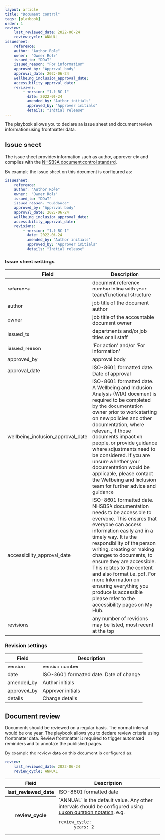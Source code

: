 ```yaml
---
layout: article
title: "Document control"
tags: [playbook]
order: 1
review:
    last_reviewed_date: 2022-06-24
    review_cycle: ANNUAL
issuesheet:
    reference: 
    author: "Author Role"
    owner:  "Owner Role"
    issued_to: "DDaT"
    issued_reason: "For information"
    approved_by: "Approval body"
    approval_date: 2022-06-24
    wellbeing_inclusion_approval_date: 
    accessibility_approval_date: 
    revisions:
        - version: "1.0 RC-1"
          date: 2022-06-24
          amended_by: "Author initials"
          approved_by: "Approver initials"
          details: "Initial release"
---
```

The playbook allows you to declare an issue sheet and document review information using frontmatter data.

## Issue sheet

The issue sheet provides information such as author, approver etc and complies with the [NHSBSA document control standard][nhsbsa_document_control_standard].

By example the issue sheet on this document is configured as:

```yaml
issuesheet:
    reference: 
    author: "Author Role"
    owner:  "Owner Role"
    issued_to: "DDaT"
    issued_reason: "Guidance"
    approved_by: "Approval body"
    approval_date: 2022-06-24
    wellbeing_inclusion_approval_date: 
    accessibility_approval_date: 
    revisions:
        - version: "1.0 RC-1"
          date: 2022-06-24
          amended_by: "Author initials"
          approved_by: "Approver initials"
          details: "Initial release"
```

### Issue sheet settings

| Field | Description |
|-------|-------------|
| reference | document reference number inline with your team/functional structure |
| author | job title of the document author |
| owner | job title of the accountable document owner |
| issued_to | departments and/or job titles or all staff |
| issued_reason | 'For action' and/or 'For information' |
| approved_by | approval body |
| approval_date | ISO-8601 formatted date. Date of approval |
| wellbeing_inclusion_approval_date | ISO-8601 formatted date. A Wellbeing and Inclusion Analysis (WIA) document is required to be completed by the documentation owner prior to work starting on new policies and other documentation, where relevant, if those documents impact on people, or provide guidance where adjustments need to be considered. If you are unsure whether your documentation would be applicable, please contact the Wellbeing and Inclusion team for further advice and guidance |
| accessibility_approval_date | ISO-8601 formatted date. NHSBSA documentation needs to be accessible to everyone. This ensures that everyone can access information easily and in a timely way. It is the responsibility of the person writing, creating or making changes to documents, to ensure they are accessible. This relates to the content and also format i.e. pdf. For more information on ensuring everything you produce is accessible please refer to the accessibility pages on My Hub. |
| revisions | any number of revisions may be listed, most recent at the top |

### Revision settings

| Field | Description |
|-------|-------------|
| version | version number |
| date | ISO-8601 formatted date. Date of change |
| amended_by | Author initials |
| approved_by | Approver initials |
| details | Change details |

## Document review

Documents should be reviewed on a regular basis. The normal interval would be one year. The playbook allows you to declare review criteria using frontmatter data. Review frontmatter is required to trigger automated reminders and to annotate the published pages.

By example the review data on this document is configured as:

```yaml
review:
    last_reviewed_date: 2022-06-24
    review_cycle: ANNUAL
```

<table>
<thead>
<tr><th> Field </th><th> Description </th></tr>
</thead>
<tbody>
<tr><th> last_reviewed_date </th><td> ISO-8601 formatted date </td></tr>
<tr><th> review_cycle </th><td> `ANNUAL` is the default value. Any other intervals should be configured using <a target="_blank" href="https://moment.github.io/luxon/api-docs/index.html#duration">Luxon duration notation</a>. e.g. 
<pre class="language-yaml"><code class="language-yaml"><span class="token key atrule">review_cycle</span><span class="token punctuation">:</span>
      <span class="token key atrule">years</span><span class="token punctuation">:</span> 2
</code></pre>
 </td></tr>
</tbody>
</table>

[nhsbsa_document_control_standard]: <https://nhsbsauk.sharepoint.com/sites/Governance/SitePages/Document-Management-and-Control.aspx?OR=Teams-HL&CT=1646726354655&params=eyJBcHBOYW1lIjoiVGVhbXMtRGVza3RvcCIsIkFwcFZlcnNpb24iOiIyNy8yMjAyMDcwMTgxMCJ9>
